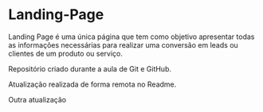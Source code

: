 # Landing-Page
 Landing Page é uma única página que tem como objetivo apresentar todas as informações necessárias para realizar uma conversão  em leads ou clientes de um produto ou serviço.

 Repositório criado durante a aula de Git e GitHub.
 
Atualização realizada de forma remota  no Readme.

Outra atualização
